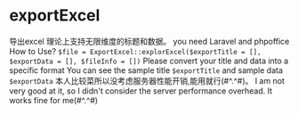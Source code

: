 # exportExcel
导出excel
理论上支持无限维度的标题和数据。
you need Laravel and phpoffice
How to Use?
    ```$file = ExportExcel::explorExcel($exportTitle = [], $exportData = [], $fileInfo = [])```
Please convert your title and data into a specific format
You can see the sample title ```$exportTitle``` and sample data ```$exportData```
本人比较菜所以没考虑服务器性能开销,能用就行(#^.^#)。
I am not very good at it, so I didn't consider the server performance overhead. It works fine for me(#^.^#)